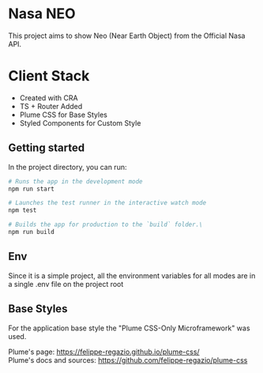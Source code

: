 # Nasa NEO

This project aims to show Neo (Near Earth Object) from the Official Nasa API.

# Client Stack

- Created with CRA
- TS + Router Added
- Plume CSS for Base Styles
- Styled Components for Custom Style

## Getting started

In the project directory, you can run:

```bash
# Runs the app in the development mode
npm run start
```

```bash
# Launches the test runner in the interactive watch mode
npm test
```

```bash
# Builds the app for production to the `build` folder.\
npm run build
```

## Env

Since it is a simple project, all the environment variables for all modes are in a single .env file on the project root

## Base Styles

For the application base style the "Plume CSS-Only Microframework" was used.  

Plume's page: https://felippe-regazio.github.io/plume-css/  
Plume's docs and sources: https://github.com/felippe-regazio/plume-css
